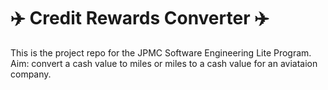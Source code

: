 # :airplane: Credit Rewards Converter :airplane:
This is the project repo for the JPMC Software Engineering Lite Program. Aim: convert a cash value to miles or miles to a cash value for an aviataion company.
